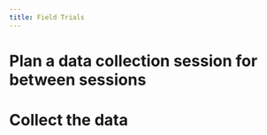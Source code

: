 ```yaml
---
title: Field Trials
---
```


# Plan a data collection session for between sessions

# Collect the data